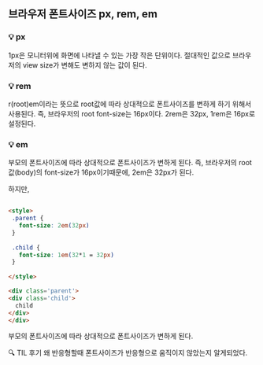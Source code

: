 ## 브라우저 폰트사이즈 px, rem, em 

### 💡 px

1px은 모니터위에 화면에 나타낼 수 있는 가장 작은 단위이다. 절대적인 값으로 브라우저의 view size가 변해도 변하지 않는 값이 된다.

### 💡 rem

r(root)em이라는 뜻으로 root값에 따라 상대적으로 폰트사이즈를 변하게 하기 위해서 사용된다.
즉, 브라우저의 root font-size는 16px이다. 2rem은 32px, 1rem은 16px로 설정된다.

### 💡 em

부모의 폰트사이즈에 따라 상대적으로 폰트사이즈가 변하게 된다.
즉, 브라우저의 root값(body)의 font-size가 16px이기때문에, 2em은 32px가 된다.

하지만,

 ```html

<style>
  .parent {
    font-size: 2em(32px)
  }
  
  .child {
    font-size: 1em(32*1 = 32px) 
  }
  
</style>

<div class='parent'>
 <div class='child'>
   child
 </div>
</div>


```
부모의 폰트사이즈에 따라 상대적으로 폰트사이즈가 변하게 된다.

🔍 TIL 후기
왜 반응형할때 폰트사이즈가 반응형으로 움직이지 않았는지 알게되었다.
